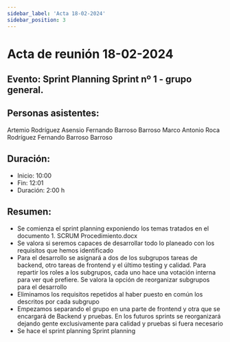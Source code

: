 ```yaml
---
sidebar_label: 'Acta 18-02-2024'
sidebar_position: 3
---
```


# Acta de reunión 18-02-2024

## Evento: Sprint Planning Sprint nº 1 - grupo general.

## Personas asistentes:
Artemio Rodríguez Asensio
Fernando Barroso Barroso
Marco Antonio Roca Rodríguez
Fernando Barroso Barroso


## Duración:

* Inicio: 10:00
* Fin: 12:01
* Duración:  2:00 h

## Resumen:
* Se comienza el sprint planning exponiendo los temas tratados en el documento 1. SCRUM Procedimiento.docx
* Se valora si seremos capaces de desarrollar todo lo planeado con los requisitos que hemos identificado
* Para el desarrollo se asignará a dos de los subgrupos tareas de backend, otro tareas de frontend y el último testing y calidad. Para repartir los roles a los subgrupos, cada uno hace una votación interna para ver qué prefiere. Se valora la opción de reorganizar subgrupos para el desarrollo
* Eliminamos los requisitos repetidos al haber puesto en común los descritos por cada subgrupo
* Empezamos separando el grupo en una parte de frontend y otra que se encargará de Backend y pruebas. En los futuros sprints se reorganizará dejando gente exclusivamente para calidad y pruebas si fuera necesario
* Se hace el sprint planning Sprint planning
